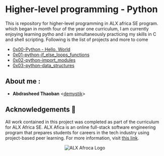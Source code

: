  # Higher-level programming - Python

 This is repository for higher-level programming in ALX africa SE program. which began in month four of the year one curriculum, I am currently enjoying learning pytho and i am simultaneously practicing my skills in C and shell scripting.
Following is the list of projects and more to come

 * [0x00-Python - Hello, World](./0x00-python-hello_world)
 * [0x01-python-if_else_loops_functions](./0x01-python-if_else_loops_functions)
 * [0x02-python-import_modules](./0x02-python-import_modules)
 * [0x03-python-data_structures](./0x03-python-data_structures)




 ## About me :
 * **Abdrasheed Thaoban** <[demystik](https://github.com/demystik)>

 ## Acknowledgements :pray:

All work contained in this project was completed as part of the curriculum for
ALX Africa SE. ALX Afica is an online full-stack software
engineering program that prepares students for careers in the tech industry
using project-based peer learning. For more information, visit
[this link](https://www.alxafrica.com//).

<p align="center">
  <img src="http://www.alxafrica.com/wp-content/uploads/2022/01/header-logo.png"
       alt="ALX Afroca Logo"
  >
</p>
